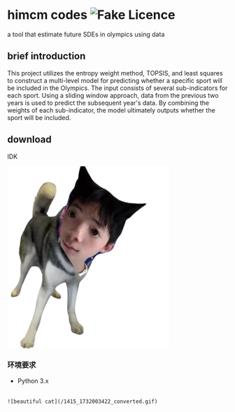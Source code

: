 # himcm codes ![Fake Licence](https://img.shields.io/badge/Ricky_syq-Laura_lzy-blue)

a tool that estimate future SDEs in olympics using data

## brief introduction

This project utilizes the entropy weight method, TOPSIS, and least squares to construct a multi-level model for predicting whether a specific sport will be included in the Olympics. The input consists of several sub-indicators for each sport. Using a sliding window approach, data from the previous two years is used to predict the subsequent year's data. By combining the weights of each sub-indicator, the model ultimately outputs whether the sport will be included.

## download
IDK

![Korean Eddie](/WechatIMG243762-removebg-preview.png)

### 环境要求

- Python 3.x

```

![beautiful cat](/1415_1732003422_converted.gif)
